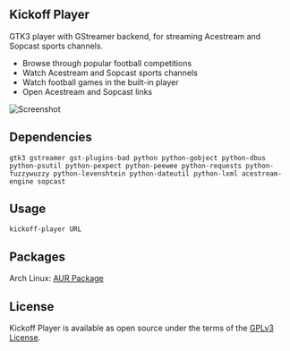 ## Kickoff Player

GTK3 player with GStreamer backend, for streaming Acestream and Sopcast sports channels.

* Browse through popular football competitions
* Watch Acestream and Sopcast sports channels
* Watch football games in the built-in player
* Open Acestream and Sopcast links

![Screenshot](https://raw.githubusercontent.com/jonian/kickoff-player/master/screenshot.jpg)

## Dependencies
    gtk3 gstreamer gst-plugins-bad python python-gobject python-dbus python-psutil python-pexpect python-peewee python-requests python-fuzzywuzzy python-levenshtein python-dateutil python-lxml acestream-engine sopcast

## Usage
    kickoff-player URL

## Packages
Arch Linux: [AUR Package](https://aur.archlinux.org/packages/kickoff-player-git)

## License
Kickoff Player is available as open source under the terms of the [GPLv3 License](http://www.gnu.org/licenses/gpl-3.0.en.html).
